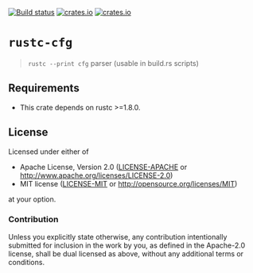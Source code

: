 [![Build status](https://travis-ci.org/japaric/rustc-cfg.svg?branch=master)](https://travis-ci.org/japaric/rustc-cfg)
[![crates.io](https://img.shields.io/crates/d/rustc-cfg.svg)](https://crates.io/crates/rustc-cfg)
[![crates.io](https://img.shields.io/crates/v/rustc-cfg.svg)](https://crates.io/crates/rustc-cfg)

# `rustc-cfg`

> `rustc --print cfg` parser (usable in build.rs scripts)

## Requirements

- This crate depends on rustc >=1.8.0.

## License

Licensed under either of

- Apache License, Version 2.0 ([LICENSE-APACHE](LICENSE-APACHE) or
  http://www.apache.org/licenses/LICENSE-2.0)
- MIT license ([LICENSE-MIT](LICENSE-MIT) or http://opensource.org/licenses/MIT)

at your option.

### Contribution

Unless you explicitly state otherwise, any contribution intentionally submitted for inclusion in the
work by you, as defined in the Apache-2.0 license, shall be dual licensed as above, without any
additional terms or conditions.
